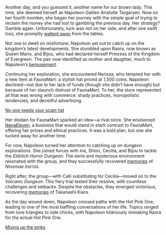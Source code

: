 Another day, and you guessed it, another name for our brown lady. This time, she deemed herself as Napoleon Galileo Aristotle Targaryen. Now on her fourth moniker, she began her journey with the simple goal of trying to reclaim the money she had lost to gambling the previous day. Her strategy? Gamble again. Unfortunately, luck was not on her side, and after one swift loss, she promptly [walked away](https://www.youtube.com/live/PUlE34rNV-g?feature=shared&t=798) from the tables.

Not one to dwell on misfortune, Napoleon set out to catch up on the kingdom’s latest developments. She stumbled upon Raora, now known as Queen Mario, and Bijou, who had declared herself Princess of the Kingdom of Evergreen. The pair now identified as mother and daughter, much to Napoleon’s [bemusement](https://www.youtube.com/live/PUlE34rNV-g?feature=shared&t=912).

Continuing her exploration, she encountered Nerissa, who tempted her with a new item at FaunaMart: a stylish hat priced at 1,500 coins. Napoleon declined—not due to her lack of funds (though she didn’t have enough) but because of her staunch distrust of FaunaMart. To her, the store represented all that was wrong with commerce: shady practices, monopolistic tendencies, and deceitful advertising.

[No one needs your scam hat](#embed:https://www.youtube.com/live/PUlE34rNV-g?t=1057)

Her disdain for FaunaMart sparked an idea—a rival store. She envisioned [NanaEleven](https://www.youtube.com/live/PUlE34rNV-g?feature=shared&t=1257), a business that would stand in stark contrast to FaunaMart, offering fair prices and ethical practices. It was a bold plan, but one she tucked away for another time.

For now, Napoleon turned her attention to catching up on dungeon explorations. She joined forces with Ina, Shiori, Cecilia, and Bijou to tackle the *Eldritch Horror Dungeon*. The eerie and mysterious environment resonated with the group, and they successfully recovered [memories](https://www.youtube.com/live/PUlE34rNV-g?feature=shared&t=4419) of *Ninomae Ina’nis*.

Right after, the group—with Calli substituting for Cecilia—moved on to the *Volcanic Dungeon*. This fiery trial tested their resolve, with countless challenges and setbacks. Despite the obstacles, they emerged victorious, recovering [memories](https://www.youtube.com/live/PUlE34rNV-g?feature=shared&t=9426) of Takanashi Kiara.

As the day wound down, Napoleon crossed paths with the Hot Pink One, leading to one of the most baffling conversations of her life. Topics ranged from love triangles to side chicks, with Napoleon hilariously mistaking Raora for the actual Hot Pink One.

[Mixing up the pinks](#embed:https://www.youtube.com/live/PUlE34rNV-g?t=9784)
